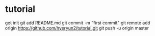 # tutorial


get init
git add README.md
git commit -m "first commit"
git remote add origin https://github.com/hyeryun2/tutorial.git
git push -u origin master

